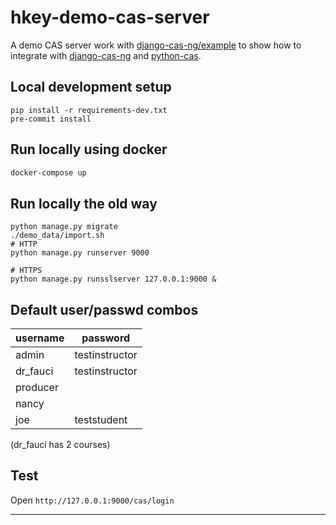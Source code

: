 # hkey-demo-cas-server

A demo CAS server work with [django-cas-ng/example](https://github.com/django-cas-ng/example) to show how to integrate with [django-cas-ng](https://djangocas.dev) and [python-cas](https://github.com/python-cas/python-cas).

## Local development setup

```
pip install -r requirements-dev.txt
pre-commit install
```

## Run locally using docker

```bash
docker-compose up
```

## Run locally the old way

```
python manage.py migrate
./demo_data/import.sh
# HTTP
python manage.py runserver 9000

# HTTPS
python manage.py runsslserver 127.0.0.1:9000 &
```

## Default user/passwd combos

| username | password |
| -------- | -------- |
| admin    | testinstructor |
| dr_fauci | testinstructor
| producer |  |
| nancy    |  |
| joe      | teststudent |

(dr_fauci has 2 courses)



## Test

Open `http://127.0.0.1:9000/cas/login`

---
